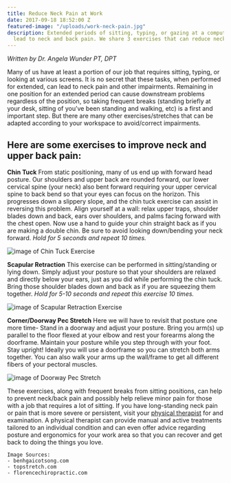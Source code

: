 ```yaml
---
title: Reduce Neck Pain at Work
date: 2017-09-18 18:52:00 Z
featured-image: "/uploads/work-neck-pain.jpg"
description: Extended periods of sitting, typing, or gazing at a computer screen can
  lead to neck and back pain. We share 3 exercises that can reduce neck pain at work.
---
```


_Written by Dr. Angela Wunder PT, DPT_

Many of us have at least a portion of our job that requires sitting, typing, or looking at various screens. It is no secret that these tasks, when performed for extended, can lead to neck pain and other impairments. Remaining in one position for an extended period can cause downstream problems regardless of the position, so
taking frequent breaks (standing briefly at your desk, sitting of you’ve been standing and walking, etc) is a first and important step. But there are many other exercises/stretches that can be adapted according to your workspace to avoid/correct impairments.

## Here are some exercises to improve neck and upper back pain:

**Chin Tuck**
From static positioning, many of us end up with forward head posture. Our shoulders and upper back are rounded forward, our lower cervical spine (your neck) also bent forward requiring your upper cervical spine to back bend so that your eyes can focus on the horizon. This progresses down a slippery slope, and the chin tuck exercise can assist in reversing this problem. Align yourself at a wall: relax upper traps, shoulder blades down and back, ears over shoulders, and palms facing
forward with the chest open. Now use a hand to guide your chin straight back as if you are making a double chin. Be sure to avoid looking down/bending your neck forward.  *Hold for 5 seconds and repeat 10 times.*

![image of Chin Tuck Exercise](http://benhgaicotsong.com/wp-content/uploads/bai-tap-chua-gai-cot-song-co.jpg "Chin Tuck Exercise")

**Scapular Retraction**
This exercise can be performed in sitting/standing or lying down. Simply adjust your posture so that your shoulders are relaxed and directly below your ears, just as you did while performing the chin tuck. Bring those shoulder blades down and back as if you are squeezing them together. *Hold for 5-10 seconds and repeat this exercise 10 times.*

![image of Scapular Retraction Exercise](https://www.topstretch.com/wp-content/uploads/2017/03/scapular-retraction.jpg "Scapular Retraction Exercise")

**Corner/Doorway Pec Stretch**
Here we will have to revisit that posture one more time- Stand in a doorway and adjust your posture. Bring you arm(s) up parallel to the floor flexed at your elbow and rest your forearms along the doorframe. Maintain your posture while you step through with your foot. Stay upright! Ideally you will use a doorframe so you can stretch both arms together. You can also walk your arms up the wall/frame to get all different fibers of your pectoral muscles.

![image of Doorway Pec Stretch](https://florencechiropractic.com/wp-content/uploads/2015/05/Picture1.png "Doorway Pec Stretch")

These exercises, along with frequent breaks from sitting positions, can help to prevent neck/back pain and possibly help relieve minor pain for those with a job that requires a lot of sitting. If you have long-standing neck pain or pain that is more severe or persistent, visit your [physical therapist](/) for and examination. A physical therapist can provide manual and active treatments tailored to an individual condition and can even offer advice regarding posture and ergonomics for your work area so that you can recover and get back to doing the things you love.

    Image Sources:
    - benhgaicotsong.com
    - topstretch.com
    - florencechiropractic.com